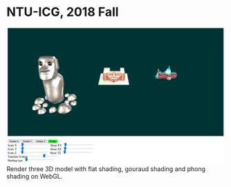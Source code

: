 # NTU-ICG, 2018 Fall

<img src="HW1-WebGL/screenshot.PNG" width="600" >  
Render three 3D model with flat shading, gouraud shading and phong shading on WebGL.
